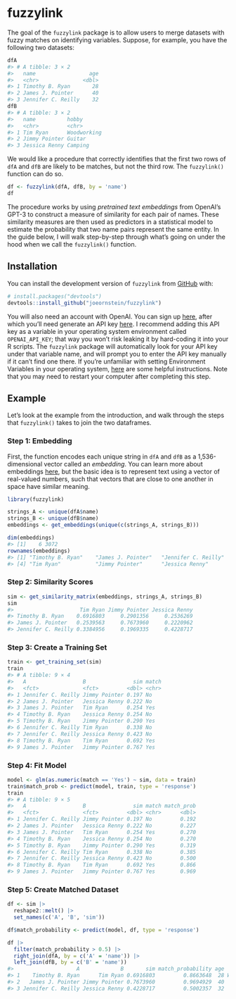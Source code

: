 
<!-- README.md is generated from README.Rmd. Please edit that file -->

# fuzzylink

<!-- badges: start -->
<!-- badges: end -->

The goal of the `fuzzylink` package is to allow users to merge datasets
with fuzzy matches on identifying variables. Suppose, for example, you
have the following two datasets:

``` r
dfA
#> # A tibble: 3 × 2
#>   name                 age
#>   <chr>              <dbl>
#> 1 Timothy B. Ryan       28
#> 2 James J. Pointer      40
#> 3 Jennifer C. Reilly    32
dfB
#> # A tibble: 3 × 2
#>   name          hobby      
#>   <chr>         <chr>      
#> 1 Tim Ryan      Woodworking
#> 2 Jimmy Pointer Guitar     
#> 3 Jessica Renny Camping
```

We would like a procedure that correctly identifies that the first two
rows of `dfA` and `dfB` are likely to be matches, but not the third row.
The `fuzzylink()` function can do so.

``` r
df <- fuzzylink(dfA, dfB, by = 'name')
df
```

The procedure works by using *pretrained text embeddings* from OpenAI’s
GPT-3 to construct a measure of similarity for each pair of names. These
similarity measures are then used as predictors in a statistical model
to estimate the probability that two name pairs represent the same
entity. In the guide below, I will walk step-by-step through what’s
going on under the hood when we call the `fuzzylink()` function.

## Installation

You can install the development version of `fuzzylink` from
[GitHub](https://github.com/) with:

``` r
# install.packages("devtools")
devtools::install_github("joeornstein/fuzzylink")
```

You will also need an account with OpenAI. You can sign up
[here](https://beta.openai.com/signup), after which you’ll need generate
an API key [here](https://platform.openai.com/account/api-keys). I
recommend adding this API key as a variable in your operating system
environment called `OPENAI_API_KEY`; that way you won’t risk leaking it
by hard-coding it into your R scripts. The `fuzzylink` package will
automatically look for your API key under that variable name, and will
prompt you to enter the API key manually if it can’t find one there. If
you’re unfamiliar with setting Environment Variables in your operating
system,
[here](https://dev.to/biplov/handling-passwords-and-secret-keys-using-environment-variables-2ei0)
are some helpful instructions. Note that you may need to restart your
computer after completing this step.

## Example

Let’s look at the example from the introduction, and walk through the
steps that `fuzzylink()` takes to join the two dataframes.

### Step 1: Embedding

First, the function encodes each unique string in `dfA` and `dfB` as a
1,536-dimensional vector called an *embedding*. You can learn more about
embeddings
[here](https://platform.openai.com/docs/guides/embeddings/embedding-models),
but the basic idea is to represent text using a vector of real-valued
numbers, such that vectors that are close to one another in space have
similar meaning.

``` r
library(fuzzylink)

strings_A <- unique(dfA$name)
strings_B <- unique(dfB$name)
embeddings <- get_embeddings(unique(c(strings_A, strings_B)))

dim(embeddings)
#> [1]    6 3072
rownames(embeddings)
#> [1] "Timothy B. Ryan"    "James J. Pointer"   "Jennifer C. Reilly"
#> [4] "Tim Ryan"           "Jimmy Pointer"      "Jessica Renny"
```

### Step 2: Similarity Scores

``` r
sim <- get_similarity_matrix(embeddings, strings_A, strings_B)
sim
#>                     Tim Ryan Jimmy Pointer Jessica Renny
#> Timothy B. Ryan    0.6916803     0.2901356     0.2536269
#> James J. Pointer   0.2539563     0.7673960     0.2220962
#> Jennifer C. Reilly 0.3384956     0.1969335     0.4228717
```

### Step 3: Create a Training Set

``` r
train <- get_training_set(sim)
train
#> # A tibble: 9 × 4
#>   A                  B               sim match
#>   <fct>              <fct>         <dbl> <chr>
#> 1 Jennifer C. Reilly Jimmy Pointer 0.197 No   
#> 2 James J. Pointer   Jessica Renny 0.222 No   
#> 3 James J. Pointer   Tim Ryan      0.254 Yes  
#> 4 Timothy B. Ryan    Jessica Renny 0.254 No   
#> 5 Timothy B. Ryan    Jimmy Pointer 0.290 Yes  
#> 6 Jennifer C. Reilly Tim Ryan      0.338 No   
#> 7 Jennifer C. Reilly Jessica Renny 0.423 No   
#> 8 Timothy B. Ryan    Tim Ryan      0.692 Yes  
#> 9 James J. Pointer   Jimmy Pointer 0.767 Yes
```

### Step 4: Fit Model

``` r
model <- glm(as.numeric(match == 'Yes') ~ sim, data = train)
train$match_prob <- predict(model, train, type = 'response')
train
#> # A tibble: 9 × 5
#>   A                  B               sim match match_prob
#>   <fct>              <fct>         <dbl> <chr>      <dbl>
#> 1 Jennifer C. Reilly Jimmy Pointer 0.197 No         0.192
#> 2 James J. Pointer   Jessica Renny 0.222 No         0.227
#> 3 James J. Pointer   Tim Ryan      0.254 Yes        0.270
#> 4 Timothy B. Ryan    Jessica Renny 0.254 No         0.270
#> 5 Timothy B. Ryan    Jimmy Pointer 0.290 Yes        0.319
#> 6 Jennifer C. Reilly Tim Ryan      0.338 No         0.385
#> 7 Jennifer C. Reilly Jessica Renny 0.423 No         0.500
#> 8 Timothy B. Ryan    Tim Ryan      0.692 Yes        0.866
#> 9 James J. Pointer   Jimmy Pointer 0.767 Yes        0.969
```

### Step 5: Create Matched Dataset

``` r
df <- sim |> 
  reshape2::melt() |> 
  set_names(c('A', 'B', 'sim'))

df$match_probability <- predict(model, df, type = 'response')

df |> 
  filter(match_probability > 0.5) |> 
  right_join(dfA, by = c('A' = 'name')) |> 
  left_join(dfB, by = c('B' = 'name'))
#>                    A             B       sim match_probability age       hobby
#> 1    Timothy B. Ryan      Tim Ryan 0.6916803         0.8663648  28 Woodworking
#> 2   James J. Pointer Jimmy Pointer 0.7673960         0.9694929  40      Guitar
#> 3 Jennifer C. Reilly Jessica Renny 0.4228717         0.5002357  32     Camping
```
